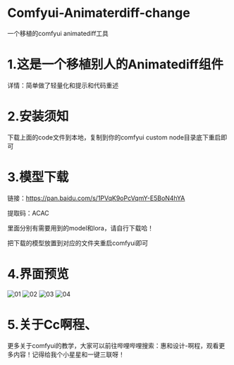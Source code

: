 # Comfyui-Animaterdiff-change
一个移植的comfyui animatediff工具
# 1.这是一个移植别人的Animatediff组件

详情：简单做了轻量化和提示和代码重述

# 2.安装须知

下载上面的code文件到本地，复制到你的comfyui custom node目录底下重启即可
# 3.模型下载
链接：https://pan.baidu.com/s/1PVqK9oPcVqmY-E5BoN4hYA 

提取码：ACAC

里面分别有需要用到的model和lora，请自行下载哈！

把下载的模型放置到对应的文件夹重启comfyui即可
# 4.界面预览
![01](https://github.com/A719689614/Comfyui-Animaterdiff-change/assets/142242136/322550d7-a901-419e-9250-6aa77b133c1c)
![02](https://github.com/A719689614/Comfyui-Animaterdiff-change/assets/142242136/ea70e68e-2d11-4b87-8c6f-e4ab76f44a91)
![03](https://github.com/A719689614/Comfyui-Animaterdiff-change/assets/142242136/d9c81908-6d06-4481-bf46-a5213c7fab08)
![04](https://github.com/A719689614/Comfyui-Animaterdiff-change/assets/142242136/6977923f-52d9-47be-9f18-ead2d4749549)
# 5.关于Cc啊程、
更多关于comfyui的教学，大家可以前往哔哩哔哩搜索：惠和设计-啊程，观看更多内容！记得给我个小星星和一键三联呀！
